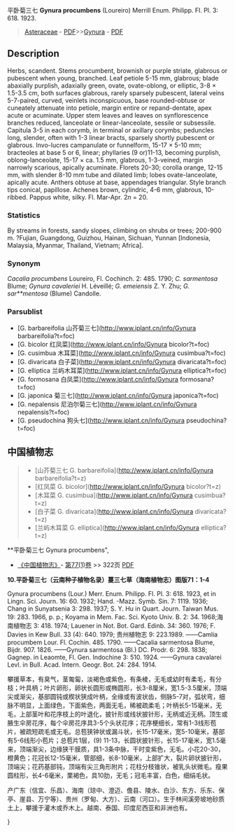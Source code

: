 平卧菊三七 **Gynura procumbens** (Loureiro) Merrill Enum. Philipp. Fl. Pl. 3: 618. 1923.

> [Asteraceae](http://www.iplant.cn/info/Asteraceae?t=foc) - [PDF](http://www.iplant.cn/foc/pdf/Asteraceae.pdf)>>[Gynura](http://www.iplant.cn/info/Gynura?t=foc) - [PDF](http://www.iplant.cn/foc/pdf/Gynura.pdf)

## Description

Herbs, scandent. Stems procumbent, brownish or purple striate, glabrous or pubescent when young, branched. Leaf petiole 5-15 mm, glabrous; blade abaxially purplish, adaxially green, ovate, ovate-oblong, or elliptic, 3-8 × 1.5-3.5 cm, both surfaces glabrous, rarely sparsely pubescent, lateral veins 5-7-paired, curved, veinlets inconspicuous, base rounded-obtuse or cuneately attenuate into petiole, margin entire or repand-dentate, apex acute or acuminate. Upper stem leaves and leaves on synflorescence branches reduced, lanceolate or linear-lanceolate, sessile or subsessile. Capitula 3-5 in each corymb, in terminal or axillary corymbs; peduncles long, slender, often with 1-3 linear bracts, sparsely shortly pubescent or glabrous. Invo-lucres campanulate or funnelform, 15-17 × 5-10 mm; bracteoles at base 5 or 6, linear; phyllaries (9 or)11-13, becoming purplish, oblong-lanceolate, 15-17 × ca. 1.5 mm, glabrous, 1-3-veined, margin narrowly scarious, apically acuminate. Florets 20-30; corolla orange, 12-15 mm, with slender 8-10 mm tube and dilated limb; lobes ovate-lanceolate, apically acute. Anthers obtuse at base, appendages triangular. Style branch tips conical, papillose. Achenes brown, cylindric, 4-6 mm, glabrous, 10-ribbed. Pappus white, silky. Fl. Mar-Apr. 2*n* = 20.

### Statistics
By streams in forests, sandy slopes, climbing on shrubs or trees; 200-900 m. ?Fujian, Guangdong, Guizhou, Hainan, Sichuan, Yunnan [Indonesia, Malaysia, Myanmar, Thailand, Vietnam; Africa].

### Synonym
*Cacalia procumbens* Loureiro, Fl. Cochinch. 2: 485. 1790; *C. sarmentosa* Blume; *Gynura cavaleriei* H. Léveillé; *G.* *emeiensis* Z. Y. Zhu; *G. sar**mentosa* (Blume) Candolle.


### Parsublist

* [G.  barbareifolia  山芥菊三七](http://www.iplant.cn/info/Gynura barbareifolia?t=foc)
* [G.  bicolor  红凤菜](http://www.iplant.cn/info/Gynura bicolor?t=foc)
* [G.  cusimbua  木耳菜](http://www.iplant.cn/info/Gynura cusimbua?t=foc)
* [G.  divaricata  白子菜](http://www.iplant.cn/info/Gynura divaricata?t=foc)
* [G.  elliptica  兰屿木耳菜](http://www.iplant.cn/info/Gynura elliptica?t=foc)
* [G.  formosana  白凤菜](http://www.iplant.cn/info/Gynura formosana?t=foc)
* [G.  japonica  菊三七](http://www.iplant.cn/info/Gynura japonica?t=foc)
* [G.  nepalensis  尼泊尔菊三七](http://www.iplant.cn/info/Gynura nepalensis?t=foc)
* [G.  pseudochina  狗头七](http://www.iplant.cn/info/Gynura pseudochina?t=foc)

## 中国植物志

> * [山芥菊三七  G.  barbareifolia](http://www.iplant.cn/info/Gynura barbareifolia?t=z)
> * [红凤菜  G.  bicolor](http://www.iplant.cn/info/Gynura bicolor?t=z)
> * [木耳菜  G.  cusimbua](http://www.iplant.cn/info/Gynura cusimbua?t=z)
> * [白子菜  G.  divaricata](http://www.iplant.cn/info/Gynura divaricata?t=z)
> * [兰屿木耳菜  G.  elliptica](http://www.iplant.cn/info/Gynura elliptica?t=z)

**平卧菊三七 Gynura procumbens",


* [《中国植物志》](http://www.iplant.cn/frps)- [第77(1)卷](http://www.iplant.cn/frps/vol/77(1)) >> 322页 [PDF](http://www.iplant.cn/frps/pdf/77(1)/322.PDF)

**10.平卧菊三七（云南种子植物名录）蔓三七草（海南植物志）图版71：1-4**

Gynura procumbens (Lour.) Merr. Enum. Philipp. Fl. Pl. 3: 618. 1923, et in Lingn. Sci. Journ. 16: 60. 1932; Hand. -Mazz. Symb. Sin. 7: 1119. 1936; Chang in Sunyatsenia 3: 298. 1937; S. Y. Hu in Quart. Journ. Taiwan Mus. 19: 283. 1966, p. p.; Koyama in Mem. Fac. Sci. Kyoto Univ. B. 2: 34. 1968;海南植物志 3: 418. 1974; Lauener in Not. Bot. Gard. Edinb. 34: 360. 1976; F. Davies in Kew Bull. 33 (4): 640. 1979; 贵州植物志 9: 223.1989. ——Camlia procumbem Lour. Fl. Cochin. 485. 1790. ——Cacalia sarmentosa Blume, Bijdr. 907. 1826. ——Gynura sarmentosa (Bl.) DC. Prodr. 6: 298. 1838; Gagnep. in Leaomte, Fl. Gen. Indochine 3: 510. 1924. ——Gynura cavalarei Levl. in Bull. Acad. Intern. Geogr. Bot. 24: 284. 1914.

攀援草本，有臭气，茎匍匐，淡褐色或紫色，有条棱，无毛或幼时有柔毛，有分枝；叶具柄；叶片卵形，卵状长圆形或椭圆形，长3-8厘米，宽1.5-3.5厘米，顶端尖或渐尖，基部圆钝或楔状狭成叶柄，全缘或有波状齿，侧脉5-7对，弧状弯，细脉不明显，上面绿色，下面紫色，两面无毛，稀被疏柔毛；叶柄长5-15毫米，无毛，上部茎叶和花序枝上的叶退化，披针形或线状披针形，无柄或近无柄。顶生或腋生伞房花序，每个伞房花序具3-5个头状花序；花序梗细长，常有1-3线形苞片，被疏短疏毛或无毛。总苞狭钟状或漏斗状，长15-17毫米，宽5-10毫米，基部有5-6线形小苞片；总苞片1层，(9) 11-13，长圆状披针形，长15-17毫米，宽1.5毫来，顶端渐尖，边缘狭干膜质，具1-3条中脉，干时变紫色，无毛。小花20-30，橙黄色；花冠长12-15毫米，管部细，长8-10毫米，上部扩大，裂片卵状披针形，顶端尖；花药基部钝，顶端有尖三角形附片；花柱分枝锥状，被乳头状微毛。瘦果圆柱形，长4-6毫米，栗褐色，具10肋，无毛；冠毛丰富，白色，细绢毛状。

产广东（信宜、乐昌）、海南（琼中、澄迈、儋县、陵水、白沙、东方、乐东、保亭、崖县、万宁等）、贵州（罗甸、大方）、云南（河口）。生于林间溪旁坡地砂质土上，攀援于灌木或乔木上。越南、泰国、印度尼西亚和非洲也有。


}